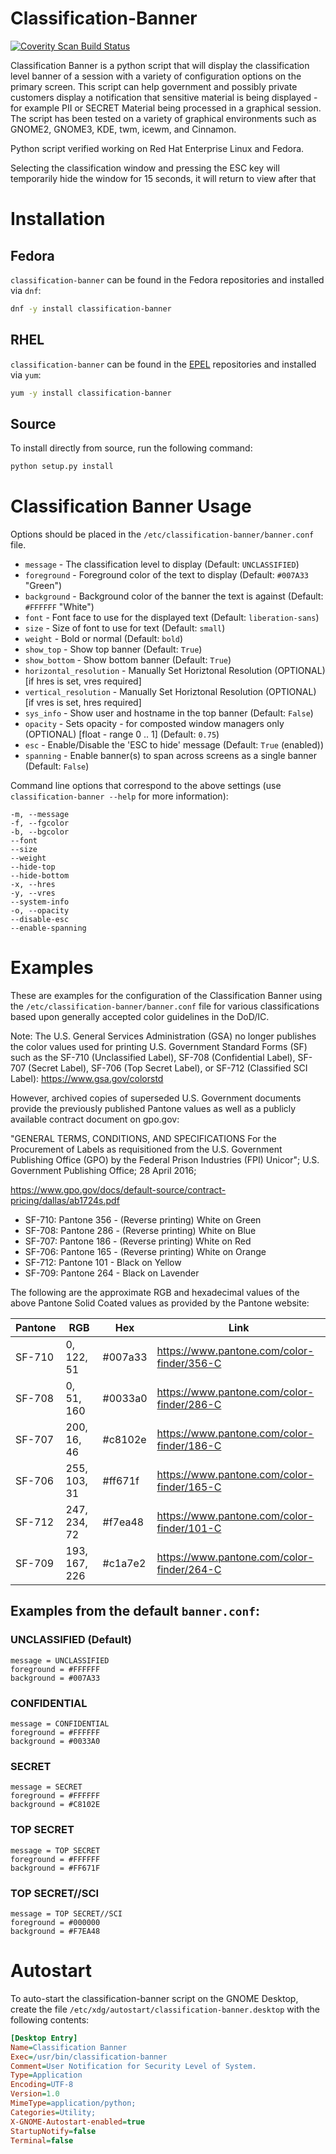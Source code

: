 # Classification-Banner

<a href="https://scan.coverity.com/projects/securitycentral-classification-banner">
  <img alt="Coverity Scan Build Status"
       src="https://img.shields.io/coverity/scan/16706.svg"/>
</a>

Classification Banner is a python script that will display the
classification level banner of a session with a variety of
configuration options on the primary screen.  This script can
help government and possibly private customers display a
notification that sensitive material is being displayed - for
example PII or SECRET Material being processed in a graphical
session. The script has been tested on a variety of graphical
environments such as GNOME2, GNOME3, KDE, twm, icewm, and Cinnamon.

Python script verified working on Red Hat Enterprise Linux and Fedora.

Selecting the classification window and pressing the ESC key
will temporarily hide the window for 15 seconds, it will return
to view after that

# Installation

## Fedora
`classification-banner` can be found in the Fedora repositories and installed
via `dnf`:
```sh
dnf -y install classification-banner
```

## RHEL
`classification-banner` can be found in the [EPEL](https://fedoraproject.org/wiki/EPEL) repositories and installed
via `yum`:
```sh
yum -y install classification-banner
```

## Source
To install directly from source, run the following command:
```sh
python setup.py install
```

# Classification Banner Usage

Options should be placed in the `/etc/classification-banner/banner.conf` file.

* `message` - The classification level to display (Default: `UNCLASSIFIED`)
* `foreground` - Foreground color of the text to display (Default: `#007A33` "Green")
* `background` - Background color of the banner the text is against (Default: `#FFFFFF` "White")
* `font` - Font face to use for the displayed text (Default: `liberation-sans`)
* `size` - Size of font to use for text (Default: `small`)
* `weight` - Bold or normal (Default: `bold`)
* `show_top` - Show top banner (Default: `True`)
* `show_bottom` - Show bottom banner (Default: `True`)
* `horizontal_resolution` - Manually Set Horiztonal Resolution (OPTIONAL) [if hres is set, vres required]
* `vertical_resolution` - Manually Set Horiztonal Resolution (OPTIONAL) [if vres is set, hres required]
* `sys_info` - Show user and hostname in the top banner (Default: `False`)
* `opacity` - Sets opacity - for composted window managers only (OPTIONAL) [float - range 0 .. 1] (Default: `0.75`)
* `esc` - Enable/Disable the 'ESC to hide' message (Default: `True` (enabled))
* `spanning` - Enable banner(s) to span across screens as a single banner (Default: `False`)

Command line options that correspond to the above settings (use `classification-banner --help` for more information):

```
-m, --message
-f, --fgcolor
-b, --bgcolor
--font
--size
--weight
--hide-top
--hide-bottom
-x, --hres
-y, --vres
--system-info
-o, --opacity
--disable-esc
--enable-spanning
```

# Examples

These are examples for the configuration of the Classification Banner
using the `/etc/classification-banner/banner.conf` file for various classifications
based upon generally accepted color guidelines in the DoD/IC.

Note: The U.S. General Services Administration (GSA) no longer publishes
the color values used for printing U.S. Government Standard Forms (SF)
such as the SF-710 (Unclassified Label), SF-708 (Confidential Label),
SF-707 (Secret Label), SF-706 (Top Secret Label), or SF-712 (Classified
SCI Label): https://www.gsa.gov/colorstd

However, archived copies of superseded U.S. Government documents provide
the previously published Pantone values as well as a publicly available
contract document on gpo.gov:

"GENERAL TERMS, CONDITIONS, AND SPECIFICATIONS For the Procurement of
Labels as requisitioned from the U.S. Government Publishing Office (GPO)
by the Federal Prison Industries (FPI) Unicor"; U.S. Government Publishing
Office; 28 April 2016;

https://www.gpo.gov/docs/default-source/contract-pricing/dallas/ab1724s.pdf

* SF-710: Pantone 356 - (Reverse printing) White on Green
* SF-708: Pantone 286 - (Reverse printing) White on Blue
* SF-707: Pantone 186 - (Reverse printing) White on Red
* SF-706: Pantone 165 - (Reverse printing) White on Orange
* SF-712: Pantone 101 - Black on Yellow
* SF-709: Pantone 264 - Black on Lavender

The following are the approximate RGB and hexadecimal values of the above Pantone
Solid Coated values as provided by the Pantone website:

Pantone | RGB | Hex | Link
--------|-----|-----|-----
SF-710 |   0, 122,  51 | #007a33 | https://www.pantone.com/color-finder/356-C
SF-708 |   0,  51, 160 | #0033a0 | https://www.pantone.com/color-finder/286-C
SF-707 | 200,  16,  46 | #c8102e | https://www.pantone.com/color-finder/186-C
SF-706 | 255, 103,  31 | #ff671f | https://www.pantone.com/color-finder/165-C
SF-712 | 247, 234,  72 | #f7ea48 | https://www.pantone.com/color-finder/101-C
SF-709 | 193, 167, 226 | #c1a7e2 | https://www.pantone.com/color-finder/264-C

## Examples from the default `banner.conf`:

### UNCLASSIFIED (Default)

```
message = UNCLASSIFIED
foreground = #FFFFFF
background = #007A33
```

### CONFIDENTIAL

```
message = CONFIDENTIAL
foreground = #FFFFFF
background = #0033A0
```

### SECRET

```
message = SECRET
foreground = #FFFFFF
background = #C8102E
```

### TOP SECRET

```
message = TOP SECRET
foreground = #FFFFFF
background = #FF671F
```

### TOP SECRET//SCI

```
message = TOP SECRET//SCI
foreground = #000000
background = #F7EA48
```

# Autostart

To auto-start the classification-banner script on the GNOME Desktop,
create the file `/etc/xdg/autostart/classification-banner.desktop`
with the following contents:

```ini
[Desktop Entry]
Name=Classification Banner
Exec=/usr/bin/classification-banner
Comment=User Notification for Security Level of System.
Type=Application
Encoding=UTF-8
Version=1.0
MimeType=application/python;
Categories=Utility;
X-GNOME-Autostart-enabled=true
StartupNotify=false
Terminal=false
```
